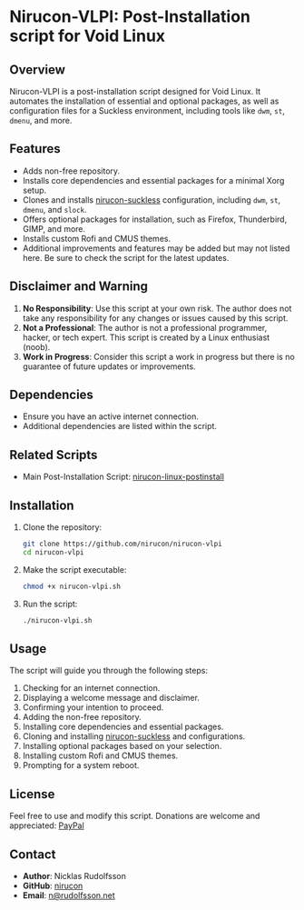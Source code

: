 # Nirucon-VLPI: Post-Installation script for Void Linux

## Overview
Nirucon-VLPI is a post-installation script designed for Void Linux. It automates the installation of essential and optional packages, as well as configuration files for a Suckless environment, including tools like `dwm`, `st`, `dmenu`, and more.

## Features
- Adds non-free repository.
- Installs core dependencies and essential packages for a minimal Xorg setup.
- Clones and installs [nirucon-suckless](https://github.com/nirucon/nirucon-suckless) configuration, including `dwm`, `st`, `dmenu`, and `slock`.
- Offers optional packages for installation, such as Firefox, Thunderbird, GIMP, and more.
- Installs custom Rofi and CMUS themes.
- Additional improvements and features may be added but may not listed here. Be sure to check the script for the latest updates.

## Disclaimer and Warning
1. **No Responsibility**: Use this script at your own risk. The author does not take any responsibility for any changes or issues caused by this script.
2. **Not a Professional**: The author is not a professional programmer, hacker, or tech expert. This script is created by a Linux enthusiast (noob).
3. **Work in Progress**: Consider this script a work in progress but there is no guarantee of future updates or improvements.

## Dependencies
- Ensure you have an active internet connection.
- Additional dependencies are listed within the script.

## Related Scripts
- Main Post-Installation Script: [nirucon-linux-postinstall](https://github.com/nirucon/nirucon-linux-postinstall)

## Installation
1. Clone the repository:
    ```bash
    git clone https://github.com/nirucon/nirucon-vlpi
    cd nirucon-vlpi
    ```
2. Make the script executable:
    ```bash
    chmod +x nirucon-vlpi.sh
    ```
3. Run the script:
    ```bash
    ./nirucon-vlpi.sh
    ```

## Usage
The script will guide you through the following steps:
1. Checking for an internet connection.
2. Displaying a welcome message and disclaimer.
3. Confirming your intention to proceed.
4. Adding the non-free repository.
5. Installing core dependencies and essential packages.
6. Cloning and installing [nirucon-suckless](https://github.com/nirucon/nirucon-suckless) and configurations.
7. Installing optional packages based on your selection.
8. Installing custom Rofi and CMUS themes.
9. Prompting for a system reboot.

## License
Feel free to use and modify this script. Donations are welcome and appreciated: [PayPal](https://www.paypal.com/paypalme/nicklasrudolfsson)

## Contact
- **Author**: Nicklas Rudolfsson
- **GitHub**: [nirucon](https://github.com/nirucon)
- **Email**: [n@rudolfsson.net](mailto:n@rudolfsson.net)
